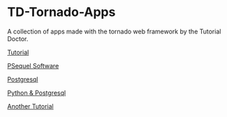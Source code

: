 # TD-Tornado-Apps
A collection of apps made with the tornado web framework by the Tutorial Doctor.

[Tutorial](
https://www.youtube.com/watch?v=tfKk_1nM0TA&t=484s)

[PSequel Software](http://www.psequel.com)

[Postgresql](https://hackernoon.com/postgresql-explained-with-basketball-players-f99fb812c065)

[Python & Postgresql](
https://www.youtube.com/watch?v=PsorlkAF83s&t=894s)

[Another Tutorial](https://www.youtube.com/watch?v=rbRSyIcDVNk)
